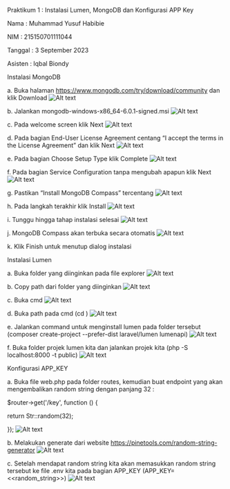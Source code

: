 Praktikum 1 : Instalasi Lumen, MongoDB dan Konfigurasi APP Key



Nama : Muhammad Yusuf Habibie

NIM : 215150701111044

Tanggal : 3 September 2023

Asisten : Iqbal Biondy



Instalasi MongoDB

a. Buka halaman https://www.mongodb.com/try/download/community dan klik Download
![Alt text](SS01/image.png)

b. Jalankan mongodb-windows-x86_64-6.0.1-signed.msi
![Alt text](SS01/image-1.png)

c. Pada welcome screen klik Next
![Alt text](SS01/image-2.png)

d. Pada bagian End-User License Agreement centang “I accept the terms in the License Agreement” dan klik Next
![Alt text](SS01/image-3.png)

e. Pada bagian Choose Setup Type klik Complete
![Alt text](SS01/image-4.png)

f. Pada bagian Service Configuration tanpa mengubah apapun klik Next
![Alt text](SS01/image-5.png)

g. Pastikan “Install MongoDB Compass” tercentang
![Alt text](SS01/image-6.png)

h. Pada langkah terakhir klik Install
![Alt text](SS01/image-7.png)

i. Tunggu hingga tahap instalasi selesai
![Alt text](SS01/image-8.png)

j. MongoDB Compass akan terbuka secara otomatis
![Alt text](SS01/image-9.png)

k. Klik Finish untuk menutup dialog instalasi



Instalasi Lumen

a. Buka folder yang diinginkan pada file explorer
![Alt text](SS01/image-10.png)

b. Copy path dari folder yang diinginkan
![Alt text](SS01/image-11.png)

c. Buka cmd
![Alt text](SS01/image-12.png)

d. Buka path pada cmd (cd )
![Alt text](SS01/image-13.png)

e. Jalankan command untuk menginstall lumen pada folder tersebut (composer create-project --prefer-dist laravel/lumen lumenapi)
![Alt text](SS01/image-14.png)

f. Buka folder projek lumen kita dan jalankan projek kita (php -S localhost:8000 -t public)
![Alt text](SS01/image-15.png)

Konfigurasi APP_KEY

a. Buka file web.php pada folder routes, kemudian buat endpoint yang akan mengembalikan random string dengan panjang 32 :

$router->get('/key', function () {

return Str::random(32);

});
![Alt text](SS01/image-16.png)

b. Melakukan generate dari website https://pinetools.com/random-string-generator
![Alt text](SS01/image-17.png)

c. Setelah mendapat random string kita akan memasukkan random string tersebut ke file .env kita pada bagian APP_KEY (APP_KEY=<<random_string>>)
![Alt text](SS01/image-18.png)